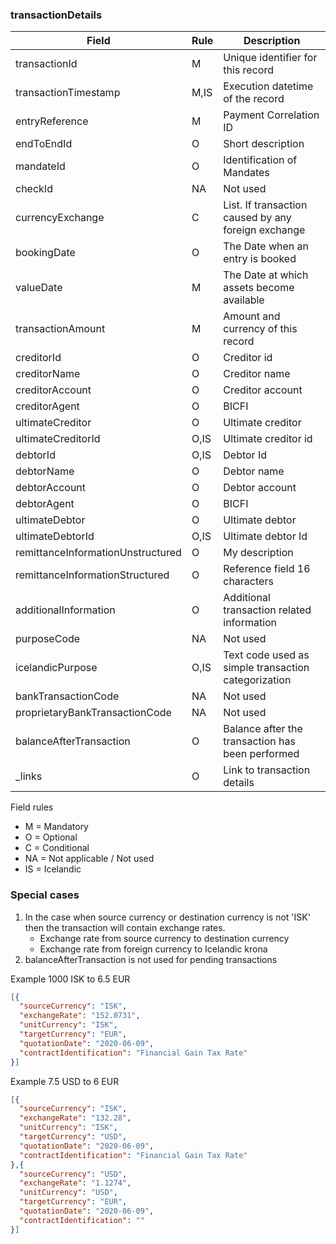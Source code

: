 ### transactionDetails

| Field                             | Rule  | Description                                               |
| --------------------------------- | ----- | --------------------------------------------------------- |
| transactionId	                    | M     | Unique identifier for this record                         |
| transactionTimestamp              | M,IS  | Execution datetime of the record                          |
| entryReference                    | M     | Payment Correlation ID                                    |
| endToEndId                        | O     | Short description                                         |
| mandateId                         | O     | Identification of Mandates                                |
| checkId                           | NA    | Not used                                                  |
| currencyExchange                  | C     | List. If transaction caused by any foreign exchange       |
| bookingDate                       | O     | The Date when an entry is booked                          |
| valueDate                         | M     | The Date at which assets become available                 |
| transactionAmount                 | M     | Amount and currency of this record                        |
| creditorId                        | O     | Creditor id                                               |
| creditorName                      | O     | Creditor name                                             |
| creditorAccount                   | O     | Creditor account                                          |
| creditorAgent                     | O     | BICFI                                                     |
| ultimateCreditor                  | O     | Ultimate creditor                                         |
| ultimateCreditorId                | O,IS  | Ultimate creditor id                                      |
| debtorId                          | O,IS  | Debtor Id                                                 |
| debtorName                        | O     | Debtor name                                               |
| debtorAccount                     | O     | Debtor account                                            |
| debtorAgent                       | O     | BICFI                                                     |
| ultimateDebtor                    | O     | Ultimate debtor                                           |
| ultimateDebtorId                  | O,IS  | Ultimate debtor Id                                        |
| remittanceInformationUnstructured | O     | My description                                            |
| remittanceInformationStructured   | O     | Reference field 16 characters                             |
| additionalInformation             | O     | Additional transaction related information                |
| purposeCode                       | NA    | Not used                                                  |
| icelandicPurpose                  | O,IS  | Text code used as simple transaction categorization       |
| bankTransactionCode               | NA    | Not used                                                  |
| proprietaryBankTransactionCode    | NA    | Not used                                                  |
| balanceAfterTransaction           | O     | Balance after the transaction has been performed          |
| _links                            | O     | Link to transaction details                               |

Field rules
* M = Mandatory
* O = Optional
* C = Conditional
* NA = Not applicable / Not used
* IS = Icelandic 

### Special cases

1. In the case when source currency or destination currency is not 'ISK' then the transaction will contain
exchange rates.
    * Exchange rate from source currency to destination currency
    * Exchange rate from foreign currency to Icelandic krona
2. balanceAfterTransaction is not used for pending transactions
    
Example 1000 ISK to 6.5 EUR
```json
[{
  "sourceCurrency": "ISK",
  "exchangeRate": "152.0731",
  "unitCurrency": "ISK",
  "targetCurrency": "EUR",
  "quotationDate": "2020-06-09",
  "contractIdentification": "Financial Gain Tax Rate"
}]
```

Example 7.5 USD to 6 EUR
```json
[{
  "sourceCurrency": "ISK",
  "exchangeRate": "132.28",
  "unitCurrency": "ISK",
  "targetCurrency": "USD",
  "quotationDate": "2020-06-09",
  "contractIdentification": "Financial Gain Tax Rate"
},{
  "sourceCurrency": "USD",
  "exchangeRate": "1.1274",
  "unitCurrency": "USD",
  "targetCurrency": "EUR",
  "quotationDate": "2020-06-09",
  "contractIdentification": ""
}]
```

    